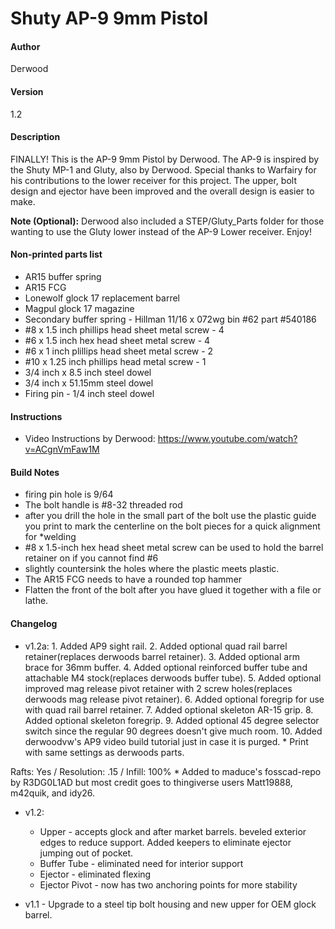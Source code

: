 # Shuty AP-9 9mm Pistol

#### Author
Derwood

#### Version
1.2

#### Description
FINALLY! This is the AP-9 9mm Pistol by Derwood. The AP-9 is inspired by the Shuty MP-1 and Gluty, also by Derwood. Special thanks to Warfairy for his contributions to the lower receiver for this project. The upper, bolt design and ejector have been improved and the overall design is easier to make.

**Note (Optional):** Derwood also included a STEP/Gluty_Parts folder for those wanting to use the Gluty lower instead of the AP-9 Lower receiver. Enjoy!

#### Non-printed parts list


* AR15 buffer spring
* AR15 FCG
* Lonewolf glock 17 replacement barrel
* Magpul glock 17 magazine
* Secondary buffer spring - Hillman 11/16 x 072wg bin #62 part #540186
* #8 x 1.5 inch phillips head sheet metal screw - 4
* #6 x 1.5 inch hex head sheet metal screw - 4
* #6 x 1 inch plillips head sheet metal screw - 2
* #10 x 1.25 inch phillips head metal screw - 1
* 3/4 inch x 8.5 inch steel dowel
* 3/4 inch x 51.15mm steel dowel
* Firing pin - 1/4 inch steel dowel

#### Instructions
* Video Instructions by Derwood: https://www.youtube.com/watch?v=ACgnVmFaw1M

#### Build Notes
* firing pin hole is 9/64
* The bolt handle is #8-32 threaded rod
* after you drill the hole in the small part of the bolt use the plastic guide you print to mark the centerline on the bolt pieces for a quick alignment for *welding
* #8 x 1.5-inch hex head sheet metal screw can be used to hold the barrel retainer on if you cannot find #6 
* slightly countersink the holes where the plastic meets plastic. 
* The AR15 FCG needs to have a rounded top hammer
* Flatten the front of the bolt after you have glued it together with a file or lathe.

#### Changelog
* v1.2a: 1. Added AP9 sight rail. 
         2. Added optional quad rail barrel retainer(replaces derwoods barrel retainer).
         3. Added optional arm brace for 36mm buffer.
         4. Added optional reinforced buffer tube and attachable M4 stock(replaces derwoods buffer tube).
         5. Added optional improved mag release pivot retainer with 2 screw holes(replaces derwoods mag release pivot retainer).
         6. Added optional foregrip for use with quad rail barrel retainer.
         7. Added optional skeleton AR-15 grip.
         8. Added optional skeleton foregrip.
         9. Added optional 45 degree selector switch since the regular 90 degrees doesn't give much room.
        10. Added derwoodvw's AP9 video build tutorial just in case it is purged.
         * Print with same settings as derwoods parts. 

Rafts: Yes / 
Resolution: .15 / 
Infill: 100%
         * Added to maduce's fosscad-repo by R3DG0L1AD but most credit goes to thingiverse users Matt19888, m42quik, and idy26.

* v1.2: 
  * Upper - accepts glock and after market barrels. beveled exterior edges to reduce support. Added keepers to eliminate ejector jumping out of pocket.
  * Buffer Tube - eliminated need for interior support
  * Ejector - eliminated flexing
  * Ejector Pivot - now has two anchoring points for more stability

* v1.1 -  Upgrade to a steel tip bolt housing and new upper for OEM glock barrel.
